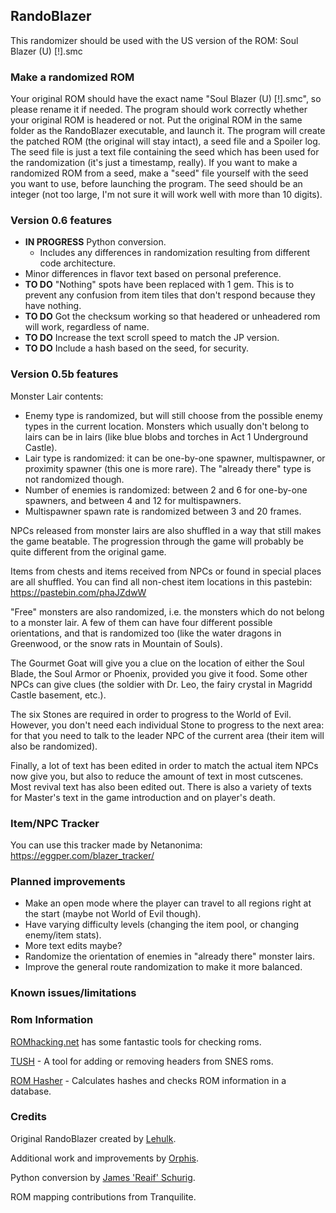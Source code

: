 ## RandoBlazer

This randomizer should be used with the US version of the ROM: 
  Soul Blazer (U) [!].smc
  
### Make a randomized ROM

Your original ROM should have the exact name "Soul Blazer (U) [!].smc", so please rename it if needed. The program should work correctly whether your original ROM is headered or not. Put the original ROM in the same folder as the RandoBlazer executable, and launch it. The program will create the patched ROM (the original will stay intact), a seed file and a Spoiler log. The seed file is just a text file containing the seed which has been used for the randomization (it's just a timestamp, really). If you want to make a randomized ROM from a seed, make a "seed" file yourself with the seed you want to use, before launching the program. The seed should be an integer (not too large, I'm not sure it will work well with more than 10 digits).

### Version 0.6 features

- **IN PROGRESS** Python conversion.
  - Includes any differences in randomization resulting from different code architecture.
- Minor differences in flavor text based on personal preference.
- **TO DO** "Nothing" spots have been replaced with 1 gem. This is to prevent any confusion from item tiles that don't respond because they have nothing.
- **TO DO** Got the checksum working so that headered or unheadered rom will work, regardless of name.
- **TO DO** Increase the text scroll speed to match the JP version.
- **TO DO** Include a hash based on the seed, for security.

### Version 0.5b features

Monster Lair contents:
 - Enemy type is randomized, but will still choose from the possible enemy types in the current location. Monsters which usually don't belong to lairs can be in lairs (like blue blobs and torches in Act 1 Underground Castle).
 - Lair type is randomized: it can be one-by-one spawner, multispawner, or proximity spawner (this one is more rare). The "already there" type is not randomized though.
 - Number of enemies is randomized: between 2 and 6 for one-by-one spawners, and between 4 and 12 for multispawners.
 - Multispawner spawn rate is randomized between 3 and 20 frames.
 
NPCs released from monster lairs are also shuffled in a way that still makes the game beatable. The progression through the game will probably be quite different from the original game.

Items from chests and items received from NPCs or found in special places are all shuffled. You can find all non-chest item locations in this pastebin:
https://pastebin.com/phaJZdwW

"Free" monsters are also randomized, i.e. the monsters which do not belong to a monster lair. A few of them can have four different possible orientations, and that is randomized too (like the water dragons in Greenwood, or the snow rats in Mountain of Souls).

The Gourmet Goat will give you a clue on the location of either the Soul Blade, the Soul Armor or Phoenix, provided you give it food. Some other NPCs can give clues (the soldier with Dr. Leo, the fairy crystal in Magridd Castle basement, etc.).

The six Stones are required in order to progress to the World of Evil. However, you don't need each individual Stone to progress to the next area: for that you need to talk to the leader NPC of the current area (their item will also be randomized).

Finally, a lot of text has been edited in order to match the actual item NPCs now give you, but also to reduce the amount of text in most cutscenes. Most revival text has also been edited out. There is also a variety of texts for Master's text in the game introduction and on player's death.

### Item/NPC Tracker

You can use this tracker made by Netanonima: https://eggper.com/blazer_tracker/

### Planned improvements

 - Make an open mode where the player can travel to all regions right at the start (maybe not World of Evil though).
 - Have varying difficulty levels (changing the item pool, or changing enemy/item stats).
 - More text edits maybe?
 - Randomize the orientation of enemies in "already there" monster lairs.
 - Improve the general route randomization to make it more balanced.

### Known issues/limitations

### Rom Information
[ROMhacking.net](http://www.romhacking.net/) has some fantastic tools for checking roms.

[TUSH](http://www.romhacking.net/utilities/608/) - A tool for adding or removing headers from SNES roms.

[ROM Hasher](http://www.romhacking.net/utilities/1002/) - Calculates hashes and checks ROM information in a database.

### Credits

Original RandoBlazer created by [Lehulk](https://github.com/LeHulk1/RandoBlazer).

Additional work and improvements by [Orphis](https://github.com/Orphis/).

Python conversion by [James 'Reaif' Schurig](https://github.com/jnschurig).

ROM mapping contributions from Tranquilite.
